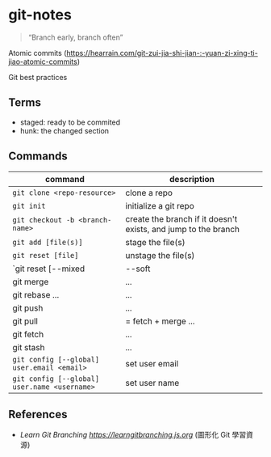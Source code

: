 # git-notes

> “Branch early, branch often”

Atomic commits (https://hearrain.com/git-zui-jia-shi-jian-:-yuan-zi-xing-ti-jiao-atomic-commits)

Git best practices

## Terms

* staged: ready to be commited
* hunk: the changed section

## Commands
|command|description|
|-|-|
|`git clone <repo-resource>`|clone a repo|
|`git init`|initialize a git repo|
|`git checkout -b <branch-name>`|create the branch if it doesn't exists, and jump to the branch|
|`git add [file(s)]`|stage the file(s)|
|`git reset [file]`|unstage the file(s)|
|`git reset <commit> [--mixed|--soft|--hard]`|reset to the specific commit (回到指定的 commit 並取消路徑上所有 commit)|
|git merge|...|
|git rebase ...|...|
|git push|...|
|git pull|= fetch + merge ...|
|git fetch|...|
|git stash|...|
|`git config [--global] user.email <email>`|set user email|
|`git config [--global] user.name <username>`|set user name|

## References
* *Learn Git Branching https://learngitbranching.js.org* (圖形化 Git 學習資源)